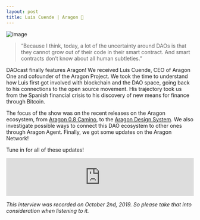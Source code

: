 ```yaml
---
layout: post
title: Luis Cuende | Aragon 🦅
---
```


![image](/assets/images/banners/s02e08.png)

> “Because I think, today, a lot of the uncertainty around DAOs is that they cannot grow out of their code in their smart contract. And smart contracts don’t know about all human subtleties.”

DAOcast finally features Aragon! We received Luis Cuende, CEO of Aragon One and cofounder of the Aragon Project. We took the time to understand how Luis first got involved with blockchain and the DAO space, going back to his connections to the open source movement. His trajectory took us from the Spanish financial crisis to his discovery of new means for finance through Bitcoin.

The focus of the show was on the recent releases on the Aragon ecosystem, from [Aragon 0.8 Camino](https://blog.aragon.org/aragon-0-8-camino/), to the [Aragon Design System](https://blog.aragon.org/introducing-aragonds-the-new-aragon-design-system/). We also investigate possible ways to connect this DAO ecosystem to other ones through Aragon Agent. Finally, we got some updates on the Aragon Network!

Tune in for all of these updates!

<iframe src="https://anchor.fm/daocast/embed/episodes/Luis-Cuede--Aragon-e7k3gd" height="102px" width="100%" frameborder="0" scrolling="no"></iframe>

*This interview was recorded on October 2nd, 2019. So please take that into consideration when listening to it.*
